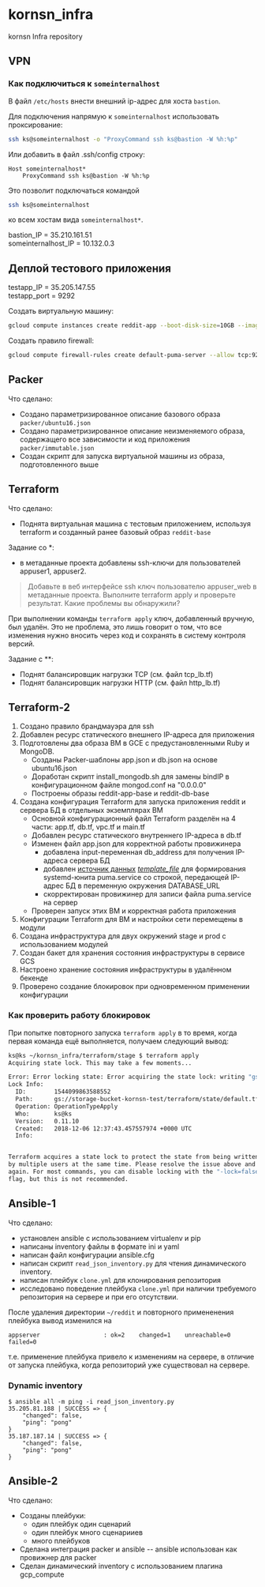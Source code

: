 # kornsn_infra
kornsn Infra repository


## VPN

### Как подключиться к `someinternalhost`

В файл `/etc/hosts` внести внешний ip-адрес для хоста `bastion`.

Для подключения напрямую к `someinternalhost` использовать проксирование:

```bash
ssh ks@someinternalhost -o "ProxyCommand ssh ks@bastion -W %h:%p"
```

Или добавить в файл .ssh/config строку:
```
Host someinternalhost*
    ProxyCommand ssh ks@bastion -W %h:%p
```

Это позволит подключаться командой 
```bash
ssh ks@someinternalhost
```
ко всем хостам вида `someinternalhost*`.



bastion_IP = 35.210.161.51  
someinternalhost_IP = 10.132.0.3



## Деплой тестового приложения

testapp_IP = 35.205.147.55  
testapp_port = 9292


Создать виртуальную машину:
```bash
gcloud compute instances create reddit-app --boot-disk-size=10GB --image-family=ubuntu-1604-lts --image-project=ubuntu-os-cloud --machine-type=g1-small --tags puma-server --restart-on-failure --metadata-from-file startup-script=startup.sh
```

Создать правило firewall:
```bash
gcloud compute firewall-rules create default-puma-server --allow tcp:9292 --target-tags=puma-server --source-ranges=0.0.0.0/0
```



## Packer

Что сделано:

- Создано параметризированное описание базового образа `packer/ubuntu16.json`
- Создано параметризированное описание неизменяемого образа, содержащего все зависимости
  и код приложения `packer/immutable.json`
- Создан скрипт для запуска виртуальной машины из образа, подготовленного выше



## Terraform

Что сделано:

- Поднята виртуальная машина с тестовым приложением, используя terraform и созданный ранее базовый образ `reddit-base`

Задание со *:

- в метаданные проекта добавлены ssh-ключи для пользователей appuser1, appuser2.
 
> Добавьте в веб интерфейсе ssh ключ пользователю appuser_web в метаданные проекта. Выполните
terraform apply и проверьте результат. Какие проблемы вы обнаружили?

При выполнении команды `terraform apply` ключ, добавленный вручную, был удалён.
Это не проблема, это лишь говорит о том, что все изменения нужно вносить через код и сохранять
в систему контроля версий.


Задание с **:

- Поднят балансировщик нагрузки TCP (см. файл tcp_lb.tf)
- Поднят балансировщик нагрузки HTTP (см. файл http_lb.tf)



## Terraform-2

1. Создано правило брандмауэра для ssh
2. Добавлен ресурс статического внешнего IP-адреса для приложения 
3. Подготовлены два образа ВМ в GCE с предустановленными Ruby и MongoDB. 
   - Созданы Packer-шаблоны app.json и db.json на основе ubuntu16.json
   - Доработан скрипт install_mongodb.sh для замены bindIP в конфигурационном файле mongod.conf на "0.0.0.0"
   - Построены образы reddit-app-base и reddit-db-base
4. Создана конфигурация Terraform для запуска приложения reddit и сервера БД в отдельных экземплярах ВМ
   - Основной конфигурационный файл Terraform разделён на 4 части: app.tf, db.tf, vpc.tf и main.tf
   - Добавлен ресурс статического внутреннего IP-адреса в db.tf
   - Изменен файл app.json для корректной работы провижинера
	    * добавлена input-переменная db_address для получения IP-адреса сервера БД 
	    * добавлен [источник данных](https://www.terraform.io/docs/configuration/data-sources.html) [*template_file*](https://www.terraform.io/docs/providers/template/d/file.html) для формирования systemd-юнита puma.service со строкой, передающей IP-адрес БД в переменную окружения DATABASE_URL
  	  * скорректирован провижинер для записи файла puma.service на сервер
   - Проверен запуск этих ВМ и корректная работа приложения
5. Конфигурации Terraform для ВМ и настройки сети перемещены в модули
6. Создана инфраструктура для двух окружений stage и prod с использованием модулей
7. Создан бакет для хранения состояния инфраструктуры в сервисе GCS
8. Настроено хранение состояния инфраструктуры в удалённом бекенде
9. Проверено создание блокировок при одновременном применении конфигурации


### Как проверить работу блокировок

При попытке повторного запуска `terraform apply` в то время, когда первая команда ещё выполняется,
получаем следующий вывод:
```bash
ks@ks ~/kornsn_infra/terraform/stage $ terraform apply
Acquiring state lock. This may take a few moments...

Error: Error locking state: Error acquiring the state lock: writing "gs://storage-bucket-kornsn-test/terraform/state/default.tflock" failed: googleapi: Error 412: Precondition Failed, conditionNotMet
Lock Info:
  ID:        1544099863588552
  Path:      gs://storage-bucket-kornsn-test/terraform/state/default.tflock
  Operation: OperationTypeApply
  Who:       ks@ks
  Version:   0.11.10
  Created:   2018-12-06 12:37:43.457557974 +0000 UTC
  Info:      


Terraform acquires a state lock to protect the state from being written
by multiple users at the same time. Please resolve the issue above and try
again. For most commands, you can disable locking with the "-lock=false"
flag, but this is not recommended.
```



## Ansible-1

Что сделано:
- установлен ansible с использованием virtualenv и pip
- написаны inventory файлы в формате ini и yaml
- написан файл конфигурации ansible.cfg
- написан скрипт `read_json_inventory.py` для чтения динамического inventory.
- написан плейбук `clone.yml` для клонирования репозитория
- исследовано поведение плейбука `clone.yml` при наличии требуемого репозитория на сервере
и при его отсутствии.

После удаления директории `~/reddit` и повторного примененения плейбука вывод изменился на 
```
appserver                  : ok=2    changed=1    unreachable=0    failed=0 
```
т.е. применение плейбука привело к изменениям на сервере, в отличие от запуска плейбука, когда репозиторий уже существовал
на сервере.


### Dynamic inventory
```
$ ansible all -m ping -i read_json_inventory.py 
35.205.81.188 | SUCCESS => {
    "changed": false,
    "ping": "pong"
}
35.187.187.14 | SUCCESS => {
    "changed": false,
    "ping": "pong"
}
```



## Ansible-2

Что сделано:

- Созданы плейбуки:
    - один плейбук один сценарий
    - один плейбук много сценарииев
    - много плейбуков
- Сделана интеграция packer и ansible -- ansible использован как провижнер для packer
- Сделан динамический inventory с использованием плагина gcp_compute
